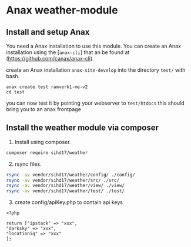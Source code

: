 Anax weather-module
==================================

Install and setup Anax
------------------------------------

You need a Anax installation to use this module. You can create an Anax installation
using the [`anax-cli`] that  an be found at (https://github.com/canax/anax-cli).

create an Anax installation `anax-site-develop` into the directory `test/` with bash.

```
anax create test ramverk1-me-v2
cd test
```

you can now test it by pointing your webserver to `test/htdocs` this should bring you to an anax frontpage

Install the weather module via composer
------------------------------------

1.  Install using composer.

```bash
composer require sihd17/weather
```

2.  rsync files.

```bash
rsync -av vendor/sihd17/weather/config/ ./config/
rsync -av vendor/sihd17/weather/src/ ./src/
rsync -av vendor/sihd17/weather/view/ ./view/
rsync -av vendor/sihd17/weather/test/ ./test/

```

3.  create config/apiKey.php to contain api keys


```text
<?php

return ["ipstack" => "xxx",
"darksky" => "xxx",
"locationiq" => "xxx"
];

